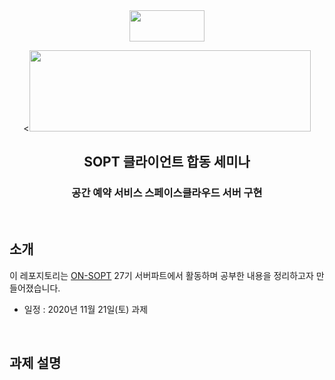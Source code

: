 <div align="center">

  <img height="50" width="120" src="https://user-images.githubusercontent.com/59385491/99065767-39ab4500-25eb-11eb-9490-9d2a4202dd96.png">

  <br>

  <<img height="130" width="450" src="https://user-images.githubusercontent.com/59385491/101638238-2a47dc00-3a71-11eb-9c8d-50bb156cd640.png">

  <h2> SOPT 클라이언트 합동 세미나 </h2>

<h3>공간 예약 서비스 스페이스클라우드 서버 구현</h3>

</div>

<br>

## 소개

이 레포지토리는 [ON-SOPT](http://sopt.org/wp/?page_id=2519) 27기 서버파트에서 활동하며 공부한 내용을 정리하고자 만들어졌습니다. 

-   일정 : 2020년 11월 21일(토) 과제

<br>

## 과제 설명

<br>

